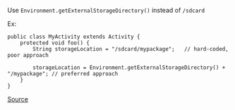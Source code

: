 Use `Environment.getExternalStorageDirectory()` instead of `/sdcard`

Ex:


```
public class MyActivity extends Activity {
	protected void foo() {
		String storageLocation = "/sdcard/mypackage";	// hard-coded, poor approach

		storageLocation = Environment.getExternalStorageDirectory() + "/mypackage"; // preferred approach
	}
}
```

[Source](https://pmd.github.io/pmd-5.3.3/pmd-java/rules/java/android.html#DoNotHardCodeSDCard)
